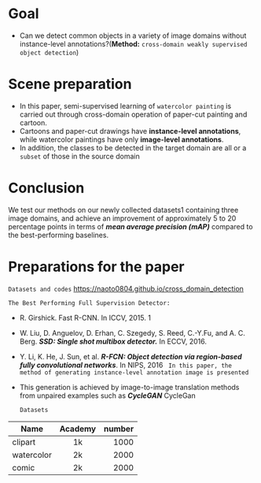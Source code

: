 # Goal
* Can we detect common objects in a variety of image domains without instance-level annotations?(**Method:** `cross-domain weakly supervised object detection`)
# Scene preparation
* In this paper, semi-supervised learning of `watercolor painting` is carried out through cross-domain operation of paper-cut painting and cartoon.
* Cartoons and paper-cut drawings have **instance-level annotations**, while watercolor paintings have only **image-level annotations**.
* In addition, the classes to be detected in the target domain are all or a `subset` of those in the source domain
# Conclusion
We test our methods on our newly collected datasets1 containing three image domains, and achieve an improvement of approximately 5 to 20 percentage points in terms of ***mean average precision (mAP)*** compared to the best-performing baselines.

# Preparations for the paper
```Datasets and codes```
https://naoto0804.github.io/cross_domain_detection

```The Best Performing Full Supervision Detector:```
* R. Girshick. Fast R-CNN. In ICCV, 2015. 1
* W. Liu, D. Anguelov, D. Erhan, C. Szegedy, S. Reed, C.-Y.Fu, and A. C. Berg. ***SSD: Single shot multibox detector.*** In ECCV, 2016.
* Y. Li, K. He, J. Sun, et al. ***R-FCN: Object detection via region-based fully convolutional networks***. In NIPS, 2016
``` In this paper, the method of generating instance-level annotation image is presented```
* This generation is achieved by image-to-image translation methods from unpaired examples such as ***CycleGAN***
[<a>CycleGan](https://github.com/junyanz/pytorch-CycleGAN-and-pix2pix)
  
  ```Datasets```
  
| Name | Academy | number | 
| - | :-: | -: | 
| clipart | 1k| 1000 | 
| watercolor | 2k | 2000 | 
| comic | 2k | 2000 |

